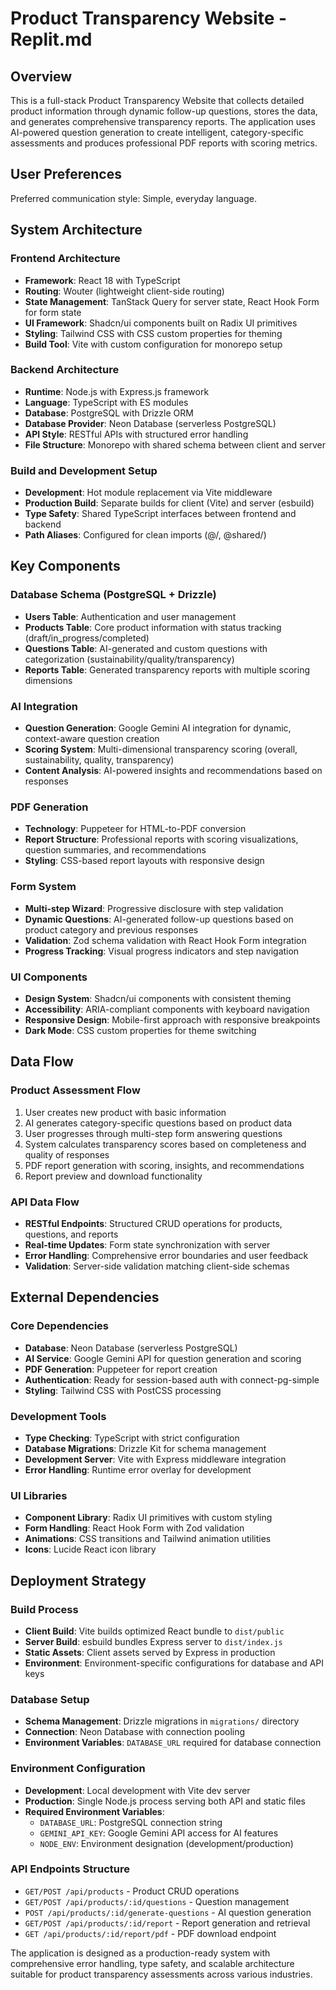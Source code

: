 # Product Transparency Website - Replit.md

## Overview

This is a full-stack Product Transparency Website that collects detailed product information through dynamic follow-up questions, stores the data, and generates comprehensive transparency reports. The application uses AI-powered question generation to create intelligent, category-specific assessments and produces professional PDF reports with scoring metrics.

## User Preferences

Preferred communication style: Simple, everyday language.

## System Architecture

### Frontend Architecture
- **Framework**: React 18 with TypeScript
- **Routing**: Wouter (lightweight client-side routing)
- **State Management**: TanStack Query for server state, React Hook Form for form state
- **UI Framework**: Shadcn/ui components built on Radix UI primitives
- **Styling**: Tailwind CSS with CSS custom properties for theming
- **Build Tool**: Vite with custom configuration for monorepo setup

### Backend Architecture
- **Runtime**: Node.js with Express.js framework
- **Language**: TypeScript with ES modules
- **Database**: PostgreSQL with Drizzle ORM
- **Database Provider**: Neon Database (serverless PostgreSQL)
- **API Style**: RESTful APIs with structured error handling
- **File Structure**: Monorepo with shared schema between client and server

### Build and Development Setup
- **Development**: Hot module replacement via Vite middleware
- **Production Build**: Separate builds for client (Vite) and server (esbuild)
- **Type Safety**: Shared TypeScript interfaces between frontend and backend
- **Path Aliases**: Configured for clean imports (@/, @shared/)

## Key Components

### Database Schema (PostgreSQL + Drizzle)
- **Users Table**: Authentication and user management
- **Products Table**: Core product information with status tracking (draft/in_progress/completed)
- **Questions Table**: AI-generated and custom questions with categorization (sustainability/quality/transparency)
- **Reports Table**: Generated transparency reports with multiple scoring dimensions

### AI Integration
- **Question Generation**: Google Gemini AI integration for dynamic, context-aware question creation
- **Scoring System**: Multi-dimensional transparency scoring (overall, sustainability, quality, transparency)
- **Content Analysis**: AI-powered insights and recommendations based on responses

### PDF Generation
- **Technology**: Puppeteer for HTML-to-PDF conversion
- **Report Structure**: Professional reports with scoring visualizations, question summaries, and recommendations
- **Styling**: CSS-based report layouts with responsive design

### Form System
- **Multi-step Wizard**: Progressive disclosure with step validation
- **Dynamic Questions**: AI-generated follow-up questions based on product category and previous responses
- **Validation**: Zod schema validation with React Hook Form integration
- **Progress Tracking**: Visual progress indicators and step navigation

### UI Components
- **Design System**: Shadcn/ui components with consistent theming
- **Accessibility**: ARIA-compliant components with keyboard navigation
- **Responsive Design**: Mobile-first approach with responsive breakpoints
- **Dark Mode**: CSS custom properties for theme switching

## Data Flow

### Product Assessment Flow
1. User creates new product with basic information
2. AI generates category-specific questions based on product data
3. User progresses through multi-step form answering questions
4. System calculates transparency scores based on completeness and quality of responses
5. PDF report generation with scoring, insights, and recommendations
6. Report preview and download functionality

### API Data Flow
- **RESTful Endpoints**: Structured CRUD operations for products, questions, and reports
- **Real-time Updates**: Form state synchronization with server
- **Error Handling**: Comprehensive error boundaries and user feedback
- **Validation**: Server-side validation matching client-side schemas

## External Dependencies

### Core Dependencies
- **Database**: Neon Database (serverless PostgreSQL)
- **AI Service**: Google Gemini API for question generation and scoring
- **PDF Generation**: Puppeteer for report creation
- **Authentication**: Ready for session-based auth with connect-pg-simple
- **Styling**: Tailwind CSS with PostCSS processing

### Development Tools
- **Type Checking**: TypeScript with strict configuration
- **Database Migrations**: Drizzle Kit for schema management
- **Development Server**: Vite with Express middleware integration
- **Error Handling**: Runtime error overlay for development

### UI Libraries
- **Component Library**: Radix UI primitives with custom styling
- **Form Handling**: React Hook Form with Zod validation
- **Animations**: CSS transitions and Tailwind animation utilities
- **Icons**: Lucide React icon library

## Deployment Strategy

### Build Process
- **Client Build**: Vite builds optimized React bundle to `dist/public`
- **Server Build**: esbuild bundles Express server to `dist/index.js`
- **Static Assets**: Client assets served by Express in production
- **Environment**: Environment-specific configurations for database and API keys

### Database Setup
- **Schema Management**: Drizzle migrations in `migrations/` directory
- **Connection**: Neon Database with connection pooling
- **Environment Variables**: `DATABASE_URL` required for database connection

### Environment Configuration
- **Development**: Local development with Vite dev server
- **Production**: Single Node.js process serving both API and static files
- **Required Environment Variables**:
  - `DATABASE_URL`: PostgreSQL connection string
  - `GEMINI_API_KEY`: Google Gemini API access for AI features
  - `NODE_ENV`: Environment designation (development/production)

### API Endpoints Structure
- `GET/POST /api/products` - Product CRUD operations
- `GET/POST /api/products/:id/questions` - Question management
- `POST /api/products/:id/generate-questions` - AI question generation
- `GET/POST /api/products/:id/report` - Report generation and retrieval
- `GET /api/products/:id/report/pdf` - PDF download endpoint

The application is designed as a production-ready system with comprehensive error handling, type safety, and scalable architecture suitable for product transparency assessments across various industries.